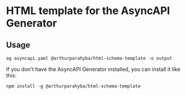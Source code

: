 # HTML template for the AsyncAPI Generator

## Usage

```
ag asyncapi.yaml @arthurparahyba/html-schema-template -o output
```

If you don't have the AsyncAPI Generator installed, you can install it like this:

```
npm install -g @arthurparahyba/html-schema-template
```
